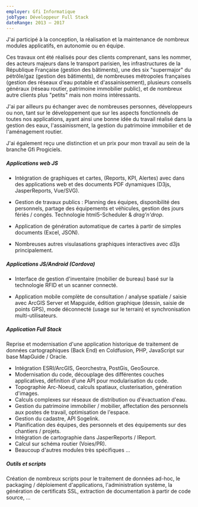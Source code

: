 ```yaml
---
employer: Gfi Informatique
jobType: Développeur Full Stack
dateRange: 2013 – 2017
---
```

<!-- @online -->

J'ai participé à la conception, la réalisation et la maintenance de nombreux
modules applicatifs, en autonomie ou en équipe.

Ces travaux ont été réalisés pour des clients comprenant, sans les nommer, des
acteurs majeurs dans le transport parisien, les infrastructures de la République
Française (gestion des bâtiments), une des six "supermajor" du pétrôle/gaz
(gestion des bâtiments), de nombreuses métropoles françaises (gestion des
réseaux d'eau potable et d'assainissement), plusieurs conseils généraux (réseau
routier, patrimoine immobilier public), et de nombreux autre clients plus
"petits" mais non moins intéressants.

J'ai par ailleurs pu échanger avec de nombreuses personnes, développeurs ou non,
tant sur le développement que sur les aspects fonctionnels de toutes nos
applications, ayant ainsi une bonne idée du travail réalisé dans la gestion des
eaux, l'assainissment, la gestion du patrimoine immobilier et de l'aménagement
routier.

J'ai également reçu une distinction et un prix pour mon travail au sein de la
branche Gfi Progiciels.

<!-- @ -->

##### Applications web JS

- Intégration de graphiques et cartes, (Reports, KPI, Alertes) avec dans des
  applications web et des documents PDF dynamiques (D3js, JasperReports,
  Vue/SVG).

- Gestion de travaux publics : Planning des équipes, disponibilité des
  personnels, partage des équipements et véhicules, gestion des jours fériés /
  congés. Technologie html5-Scheduler & _drag'n'drop_.

- Application de génération automatique de cartes à partir de simples documents
  (Excel, JSON).

- Nombreuses autres visulasations graphiques interactives avec d3js
  principalement.

##### Applications JS/Android (Cordova)

- Interface de gestion d'inventaire (mobilier de bureau) basé sur la technologie
  RFID et un scanner connecté.

- Application mobile complète de consultation / analyse spatiale / saisie avec
  ArcGIS Server et Mapguide, édition graphique (dessin, saisie de points GPS),
  mode déconnecté (usage sur le terrain) et synchronisation multi-utilisateurs.

##### Application Full Stack

Reprise et modernisation d'une application historique de traitement de données
cartographiques (Back End) en Coldfusion, PHP, JavaScript sur base MapGuide /
Oracle.

- Intégration ESRI/ArcGIS, Georchestra, PostGis, GeoSource.
- Modernisation du code, découplage des différentes couches applicatives,
  définition d'une API pour modularisation du code.
- Topographie Arc-Noeud, calculs spatiaux, clusterisation, génération
  d'images.
- Calculs complexes sur réseaux de distribution ou d'évactuation d'eau.
- Gestion du patrimoine immobilier / mobilier, affectation des personnels aux
  postes de travail, optimisation de l'espace.
- Gestion du cadastre, API Sogelink.
- Planification des équipes, des personnels et des équipements sur des
  chantiers / projets.
- Intégration de cartographie dans JasperReports / IReport.
- Calcul sur schéma routier (Voies/PR).
- Beaucoup d'autres modules très spécifiques ...

##### Outils et scripts

Création de nombreux scripts pour le traitement de données ad-hoc, le packaging
/ déploiement d'applications, l'administration système, la génération de
certificats SSL, extraction de documentation à partir de code source, ...
